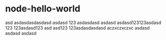 # node-hello-world
asd
asdasdasdasdasd
asdasd
123
asdasdasd
asdasd
asdasd123123asdasd
123
123asdasd123
asd
asd123
123asdasdasdasd
aczxczxczxc
asdasd
asdasd
asdasd
